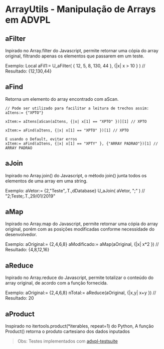 # ArrayUtils - Manipulação de Arrays em ADVPL

## aFilter

Inpirado no Array.filter do Javascript, permite retornar uma cópia do array original, filtrando apenas os elementos que passarem em um teste.

Exemplo:
    Local aFil1:= U_aFilter( { 12, 5, 8, 130, 44 }, {|x| x > 10 } )
    // Resultado: {12,130,44}


## aFind

Retorna um elemento do array encontrado com aScan.

    // Pode ser utilizado para facilitar a leitura de trechos assim:
    aItens:= {"XPTO"}

    xItem:= aItens[aScan(aItens, {|x| x[1] == "XPTO" })][1] // XPTO

    xItem:= aFind(aItens, {|x| x[1] == "XPTO" })[1] // XPTO

    E usando o Default, evitar erros
    xItem:= aFind(aItens, {|x| x[1] == "XPTY" }, {"ARRAY PADRAO"})[1] // ARRAY PADRAO


## aJoin

Inpirado no Array.join() do Javascript, o método join() junta todos os elementos de uma array em uma string.

Exemplo:
    aVetor:= {2,"Teste",.T.,dDatabase}
    U_aJoin( aVetor, ";" ) // "2;Teste;.T.,29/01/2019"

## aMap

Inpirado no Array.map do Javascript, permite retornar uma cópia do array original, porém com as posições modificadas conforme necessidade do desenvolvedor.

Exemplo:
    aOriginal:= {2,4,6,8}
    aModificado:= aMap(aOriginal, {|x| x*2 })
    // Resultado: {4,8,12,16}

## aReduce

Inpirado no Array.reduce do Javascript, permite totalizar o conteúdo do array original, de acordo com a função fornecida.

Exemplo:
    aOriginal:= {2,4,6,8}
    nTotal:= aReduce(aOriginal, {|x,y| x+y })
    // Resultado: 20

## aProduct

Inspirado no itertools.product(*iterables, repeat=1) do Python, A função Product() retorna o produto cartesiano dos dados inputados


> Obs: Testes implementados com [advpl-testsuite](https://github.com/nginformatica/advpl-testsuite)
